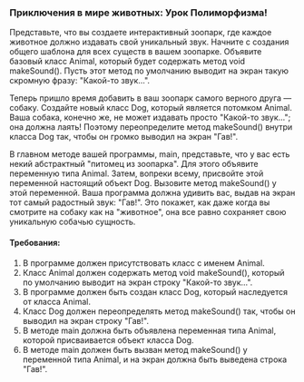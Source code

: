 
### Приключения в мире животных: Урок Полиморфизма!

Представьте, что вы создаете интерактивный зоопарк, где каждое животное должно издавать свой уникальный звук. Начните с создания общего шаблона для всех существ в вашем зоопарке. Объявите базовый класс Animal, который будет содержать метод void makeSound(). Пусть этот метод по умолчанию выводит на экран такую скромную фразу: "Какой-то звук...".

Теперь пришло время добавить в ваш зоопарк самого верного друга — собаку. Создайте новый класс Dog, который является потомком Animal. Ваша собака, конечно же, не может издавать просто "Какой-то звук..."; она должна лаять! Поэтому переопределите метод makeSound() внутри класса Dog так, чтобы он громко выводил на экран "Гав!".

В главном методе вашей программы, main, представьте, что у вас есть некий абстрактный "питомец из зоопарка". Для этого объявите переменную типа Animal. Затем, вопреки всему, присвойте этой переменной настоящий объект Dog. Вызовите метод makeSound() у этой переменной. Ваша программа должна удивить вас, выдав на экран тот самый радостный звук: "Гав!". Это покажет, как даже когда вы смотрите на собаку как на "животное", она все равно сохраняет свою уникальную собачью сущность.

#### Требования:
1. В программе должен присутствовать класс с именем Animal.
2. Класс Animal должен содержать метод void makeSound(), который по умолчанию выводит на экран строку "Какой-то звук...".
3. В программе должен быть создан класс Dog, который наследуется от класса Animal.
4. Класс Dog должен переопределять метод makeSound() так, чтобы он выводил на экран строку "Гав!".
5. В методе main должна быть объявлена переменная типа Animal, которой присваивается объект класса Dog.
6. В методе main должен быть вызван метод makeSound() у переменной типа Animal, и на экран должна быть выведена строка "Гав!".